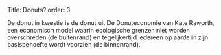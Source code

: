 Title: Donuts?
order: 3

De donut in kwestie is de donut uit De Donuteconomie van Kate Raworth, een economisch model waarin ecologische grenzen niet worden overschreden (de buitenrand) en tegelijkertijd iedereen op aarde in zijn basisbehoefte wordt voorzien (de binnenrand).

